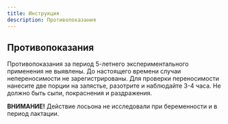 ```yaml
---
title: Инструкция
description: Противопоказания
---
```

## Противопоказания

Противопоказания за период 5-летнего экспериментального применения не выявлены. До настоящего времени случаи непереносимости не зарегистрированы. Для проверки переносимости нанесите две порции на запястье, разотрите и наблюдайте 3-4 часа. Не должно быть сыпи, покраснения и раздражения.

<article class="message is-warning">
<div class="message-body">
<strong>ВНИМАНИЕ!</strong> Действие лосьона не исследовали при беременности и в период лактации.
</div>
</article>